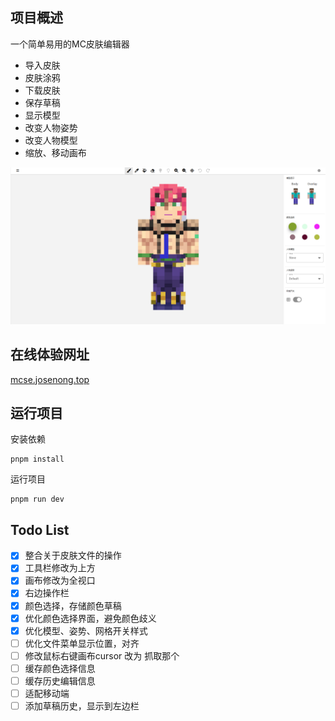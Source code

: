 ## 项目概述

一个简单易用的MC皮肤编辑器

- 导入皮肤
- 皮肤涂鸦
- 下载皮肤
- 保存草稿
- 显示模型
- 改变人物姿势
- 改变人物模型
- 缩放、移动画布

![Alt text](/public/show.png)

## 在线体验网址

[mcse.josenong.top](http://mcse.josenong.top) 

## 运行项目

安装依赖

```
pnpm install
```

运行项目

```
pnpm run dev
```

## Todo List

- [x] 整合关于皮肤文件的操作
- [x] 工具栏修改为上方
- [x] 画布修改为全视口
- [x] 右边操作栏
- [x] 颜色选择，存储颜色草稿
- [x] 优化颜色选择界面，避免颜色歧义
- [x] 优化模型、姿势、网格开关样式
- [ ] 优化文件菜单显示位置，对齐
- [ ] 修改鼠标右键画布cursor 改为 抓取那个
- [ ] 缓存颜色选择信息
- [ ] 缓存历史编辑信息
- [ ] 适配移动端
- [ ] 添加草稿历史，显示到左边栏
